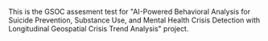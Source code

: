This is the GSOC  assesment test for "AI-Powered Behavioral Analysis for Suicide Prevention, Substance Use, and Mental Health Crisis Detection with Longitudinal Geospatial Crisis Trend Analysis" project.
